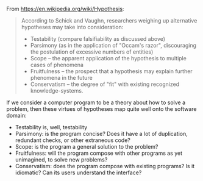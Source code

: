 From https://en.wikipedia.org/wiki/Hypothesis:

> According to Schick and Vaughn, researchers weighing up alternative hypotheses may take into consideration:
>
> - Testability (compare falsifiability as discussed above)
> - Parsimony (as in the application of "Occam's razor", discouraging the postulation of excessive numbers of entities)
> - Scope – the apparent application of the hypothesis to multiple cases of phenomena
> - Fruitfulness – the prospect that a hypothesis may explain further phenomena in the future
> - Conservatism – the degree of "fit" with existing recognized knowledge-systems.

If we consider a computer program to be a theory about how to solve a problem, then these virtues of hypotheses map quite well onto the software domain:

- Testability is, well, testability
- Parsimony: is the program concise? Does it have a lot of duplication, redundant checks, or other extraneous code?
- Scope: is the program a general solution to the problem?
- Fruitfulness: will the program compose with other programs as yet unimagined, to solve new problems?
- Conservatism: does the program compose with existing programs? Is it idiomatic? Can its users understand the interface?